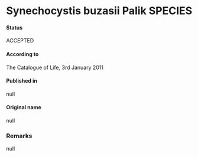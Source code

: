 # Synechocystis buzasii Palik SPECIES

#### Status
ACCEPTED

#### According to
The Catalogue of Life, 3rd January 2011

#### Published in
null

#### Original name
null

### Remarks
null